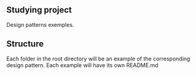 ## Studying project

Design patterns exemples.

## Structure

Each folder in the root directory will be an example of the corresponding design pattern.
Each example will have its own README.md